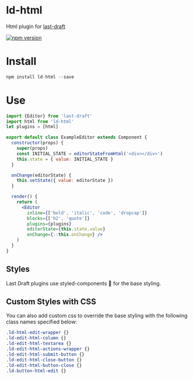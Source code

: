 # ld-html
Html plugin for [last-draft](http://lastdraft.vace.nz)

[![npm version](https://badge.fury.io/js/ld-html.svg)](https://badge.fury.io/js/ld-html)

# Install
```jsx
npm install ld-html --save
```

# Use
```jsx
import {Editor} from 'last-draft'
import html from 'ld-html'
let plugins = [html]

export default class ExampleEditor extends Component {
  constructor(props) {
    super(props)
    const INITIAL_STATE = editorStateFromHtml('<div></div>')
    this.state = { value: INITIAL_STATE }
  }

  onChange(editorState) {
    this.setState({ value: editorState })
  }

  render() {
    return (
      <Editor
        inline={['bold', 'italic', 'code', 'dropcap']}
        blocks={['h2', 'quote']}
        plugins={plugins}
        editorState={this.state.value}
        onChange={::this.onChange} />
    )
  }
}
```

## Styles

Last Draft plugins use styled-components 💅 for the base styling.

## Custom Styles with CSS

You can also add custom css to override the base styling with the following class names specified below:

```css
.ld-html-edit-wrapper {}
.ld-edit-html-column {}
.ld-edit-html-textarea {}
.ld-edit-html-actions-wrapper {}
.ld-edit-html-submit-button {}
.ld-edit-html-close-button {}
.ld-edit-html-button-close {}
.ld-button-html-edit {}
```
